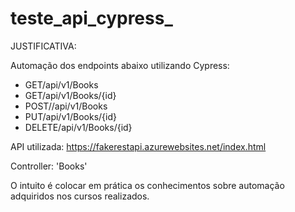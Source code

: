 # teste_api_cypress_

JUSTIFICATIVA:

Automação dos endpoints abaixo utilizando Cypress:

- GET/api/v1/Books
- GET/api/v1/Books/{id}
- POST//api/v1/Books
- PUT/api/v1/Books/{id}
- DELETE/api/v1/Books/{id}

API utilizada: https://fakerestapi.azurewebsites.net/index.html

Controller: 'Books'

O intuito é colocar em prática os conhecimentos sobre automação adquiridos nos cursos realizados.

